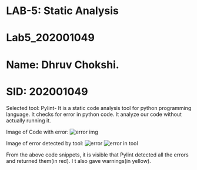 # LAB-5: Static Analysis
# Lab5_202001049

# Name: Dhruv Chokshi.
# SID: 202001049

Selected tool: Pylint- It is a static code analysis tool for python programming language. It checks for error in python code. It analyze our code without actually running it. 

Image of Code with error: 
![error img](https://user-images.githubusercontent.com/95027206/225277826-08d42421-16d9-49e3-9c27-249aec7df038.PNG)

Image of error detected by tool: 
![error](https://user-images.githubusercontent.com/95027206/225277809-f6f5743e-7b6d-41b3-a057-f5f1603b6f3f.PNG)
![error in tool](https://user-images.githubusercontent.com/95027206/225277676-50d10f35-cb08-4ed7-9f63-b0bd454c32e1.PNG)

From the above code snippets, it is visible that Pylint detected all the errors and returned them(in red). I t also gave warnings(in yellow). 
